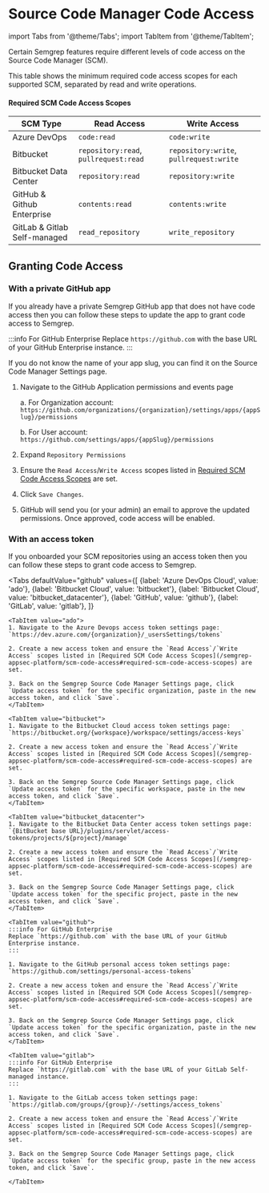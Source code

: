 # Source Code Manager Code Access
import Tabs from '@theme/Tabs';
import TabItem from '@theme/TabItem';

Certain Semgrep features require different levels of code access on the Source Code Manager (SCM).

This table shows the minimum required code access scopes for each supported SCM, separated by read and write operations.

#### Required SCM Code Access Scopes
| SCM Type | Read Access | Write Access |
|----------|-------------|--------------|
| Azure DevOps | `code:read` | `code:write` |
| Bitbucket | `repository:read`, `pullrequest:read` | `repository:write`, `pullrequest:write` |
| Bitbucket Data Center | `repository:read` | `repository:write` |
| GitHub & Github Enterprise | `contents:read` | `contents:write` |
| GitLab & Gitlab Self-managed | `read_repository` | `write_repository` |

## Granting Code Access

### With a private GitHub app

If you already have a private Semgrep GitHub app that does not have code access then you can follow these steps to update the app to grant code access to Semgrep.

:::info For GitHub Enterprise
Replace `https://github.com` with the base URL of your GitHub Enterprise instance.
:::

If you do not know the name of your app slug, you can find it on the Source Code Manager Settings page. 

1. Navigate to the GitHub Application permissions and events page

    a. For Organization account: 
        `https://github.com/organizations/{organization}/settings/apps/{appSlug}/permissions`
        
    b. For User account: `https://github.com/settings/apps/{appSlug}/permissions`

2. Expand `Repository Permissions`
3. Ensure the `Read Access`/`Write Access` scopes listed in [Required SCM Code Access Scopes](/semgrep-appsec-platform/scm-code-access#required-scm-code-access-scopes) are set.
4. Click `Save Changes`.
5. GitHub will send you (or your admin) an email to approve the updated permissions. Once approved, code access will be enabled.

### With an access token

If you onboarded your SCM repositories using an access token then you can follow these steps to grant code access to Semgrep.

<Tabs
    defaultValue="github"
    values={[
    {label: 'Azure DevOps Cloud', value: 'ado'},
    {label: 'Bitbucket Cloud', value: 'bitbucket'},
    {label: 'Bitbucket Cloud', value: 'bitbucket_datacenter'},
    {label: 'GitHub', value: 'github'},
    {label: 'GitLab', value: 'gitlab'},
    ]}
>
    <TabItem value="ado">
    1. Navigate to the Azure Devops access token settings page: `https://dev.azure.com/{organization}/_usersSettings/tokens`

    2. Create a new access token and ensure the `Read Access`/`Write Access` scopes listed in [Required SCM Code Access Scopes](/semgrep-appsec-platform/scm-code-access#required-scm-code-access-scopes) are set.

    3. Back on the Semgrep Source Code Manager Settings page, click `Update access token` for the specific organization, paste in the new access token, and click `Save`.
    </TabItem>
    
    <TabItem value="bitbucket">
    1. Navigate to the Bitbucket Cloud access token settings page: `https://bitbucket.org/{workspace}/workspace/settings/access-keys`

    2. Create a new access token and ensure the `Read Access`/`Write Access` scopes listed in [Required SCM Code Access Scopes](/semgrep-appsec-platform/scm-code-access#required-scm-code-access-scopes) are set.

    3. Back on the Semgrep Source Code Manager Settings page, click `Update access token` for the specific workspace, paste in the new access token, and click `Save`.
    </TabItem>
    
    <TabItem value="bitbucket_datacenter">
    1. Navigate to the Bitbucket Data Center access token settings page: `{BitBucket base URL}/plugins/servlet/access-tokens/projects/${project}/manage`

    2. Create a new access token and ensure the `Read Access`/`Write Access` scopes listed in [Required SCM Code Access Scopes](/semgrep-appsec-platform/scm-code-access#required-scm-code-access-scopes) are set.

    3. Back on the Semgrep Source Code Manager Settings page, click `Update access token` for the specific project, paste in the new access token, and click `Save`.
    </TabItem>
    
    <TabItem value="github">
    :::info For GitHub Enterprise
    Replace `https://github.com` with the base URL of your GitHub Enterprise instance.
    :::

    1. Navigate to the GitHub personal access token settings page: `https://github.com/settings/personal-access-tokens`

    2. Create a new access token and ensure the `Read Access`/`Write Access` scopes listed in [Required SCM Code Access Scopes](/semgrep-appsec-platform/scm-code-access#required-scm-code-access-scopes) are set.

    3. Back on the Semgrep Source Code Manager Settings page, click `Update access token` for the specific organization, paste in the new access token, and click `Save`.
    </TabItem>
    
    <TabItem value="gitlab">
    :::info For GitHub Enterprise
    Replace `https://gitlab.com` with the base URL of your GitLab Self-managed instance.
    :::

    1. Navigate to the GitLab access token settings page: `https://gitlab.com/groups/{group}/-/settings/access_tokens`

    2. Create a new access token and ensure the `Read Access`/`Write Access` scopes listed in [Required SCM Code Access Scopes](/semgrep-appsec-platform/scm-code-access#required-scm-code-access-scopes) are set.

    3. Back on the Semgrep Source Code Manager Settings page, click `Update access token` for the specific group, paste in the new access token, and click `Save`.

    </TabItem>
</Tabs>
